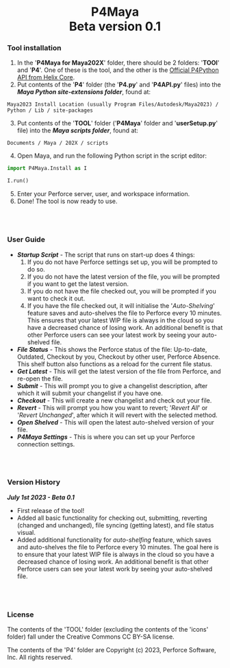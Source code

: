 <h1 align="center">
<b>P4Maya</b><br>
Beta version 0.1
</h1>

**<h3>Tool installation</h3>**
1. In the '**P4Maya for Maya202X**' folder, there should be 2 folders: '**TOOl**' and '**P4**'. One of these is the tool, and the other is the [Official P4Python API from Helix Core](https://www.perforce.com/manuals/p4python/Content/P4Python/Home-p4python.html).
2. Put contents of the '**P4**' folder (the '**P4.py**' and '**P4API.py**' files) into the ***Maya Python site-extensions folder***, found at: 
```
Maya2023 Install Location (usually Program Files/Autodesk/Maya2023) / Python / Lib / site-packages
```
3. Put contents of the '**TOOL**' folder ('**P4Maya**' folder and '**userSetup.py**' file) into the ***Maya scripts folder***, found at:
```
Documents / Maya / 202X / scripts
```
4. Open Maya, and run the following Python script in the script editor:
```py
import P4Maya.Install as I

I.run()
```
5. Enter your Perforce server, user, and workspace information.
6. Done! The tool is now ready to use.

<br><br>

**<h3>User Guide</h3>**
* ***Startup Script*** - The script that runs on start-up does 4 things:
    1. If you do not have Perforce settings set up, you will be prompted to do so.
    2. If you do not have the latest version of the file, you will be prompted if you want to get the latest version.
    3. If you do not have the file checked out, you will be prompted if you want to check it out.
    4. If you have the file checked out, it will initialise the '*Auto-Shelving*' feature saves and auto-shelves the file to Perforce every 10 minutes. This ensures that your latest WIP file is always in the cloud so you have a decreased chance of losing work. An additional benefit is that other Perforce users can see your latest work by seeing your auto-shelved file.
* ***File Status*** - This shows the Perforce status of the file: Up-to-date, Outdated, Checkout by you, Checkout by other user, Perforce Absence. This shelf button also functions as a reload for the current file status.
* ***Get Latest*** - This will get the latest version of the file from Perforce, and re-open the file.
* ***Submit*** - This will prompt you to give a changelist description, after which it will submit your changelist if you have one.
* ***Checkout*** - This will create a new changelist and check out your file.
* ***Revert*** - This will prompt you how you want to revert; '*Revert All*' or '*Revert Unchanged*', after which it will revert with the selected method.
* ***Open Shelved*** - This will open the latest auto-shelved version of your file.
* ***P4Maya Settings*** - This is where you can set up your Perforce connection settings.

<br><br>

**<h3>Version History</h3>**
***July 1st 2023 - Beta 0.1***
* First release of the tool!
* Added all basic functionality for checking out, submitting, reverting (changed and unchanged), file syncing (getting latest), and file status visual.
* Added additional functionality for *auto-shelfing* feature, which saves and auto-shelves the file to Perforce every 10 minutes. The goal here is to ensure that your latest WIP file is always in the cloud so you have a decreased chance of losing work. An additional benefit is that other Perforce users can see your latest work by seeing your auto-shelved file.

<br><br>

**<h3>License</h3>**
The contents of the 'TOOL' folder (excluding the contents of the 'icons' folder) fall under the Creative Commons CC BY-SA license.

The contents of the 'P4' folder are Copyright (c) 2023, Perforce Software, Inc. All rights reserved.
